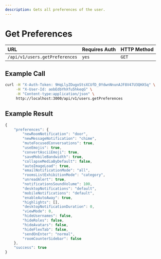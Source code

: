 ```yaml
---
description: Gets all preferences of the user.
---
```


# Get Preferences

| URL | Requires Auth | HTTP Method |
| :--- | :--- | :--- |
| `/api/v1/users.getPreferences` | `yes` | `GET` |

## Example Call

```bash
curl -H "X-Auth-Token: 9HqLlyZOugoStsXCUfD_0YdwnNnunAJF8V47U3QHXSq" \
     -H "X-User-Id: aobEdbYhXfu5hkeqG" \
     -H "Content-type:application/json" \
     http://localhost:3000/api/v1/users.getPreferences
```

## Example Result

```javascript
{
    "preferences": {
        "newRoomNotification": "door",
        "newMessageNotification": "chime",
        "muteFocusedConversations": true,
        "useEmojis": true,
        "convertAsciiEmoji": true,
        "saveMobileBandwidth": true,
        "collapseMediaByDefault": false,
        "autoImageLoad": true,
        "emailNotificationMode": "all",
        "roomsListExhibitionMode": "category",
        "unreadAlert": true,
        "notificationsSoundVolume": 100,
        "desktopNotifications": "default",
        "mobileNotifications": "default",
        "enableAutoAway": true,
        "highlights": [],
        "desktopNotificationDuration": 0,
        "viewMode": 0,
        "hideUsernames": false,
        "hideRoles": false,
        "hideAvatars": false,
        "hideFlexTab": false,
        "sendOnEnter": "normal",
        "roomCounterSidebar": false
    },
    "success": true
}
```


